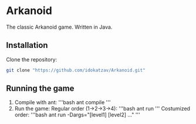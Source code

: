 # Arkanoid
The classic Arkanoid game. Written in Java.

## Installation
Clone the repository:
```bash
git clone "https://github.com/idokatzav/Arkanoid.git"
```

## Running the game
1. Compile with ant:
'''bash
ant compile
'''
2. Run the game:
Regular order (1->2->3->4):
'''bash
ant run
'''
Costumized order:
'''bash
ant run -Dargs="[level1] [level2] ..."
'''
